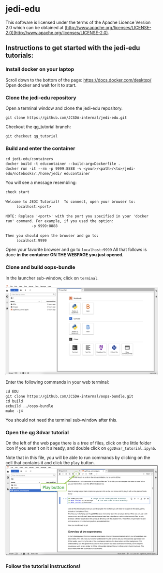# jedi-edu

This software is licensed under the terms of the Apache Licence Version 2.0 which can be obtained at [http://www.apache.org/licenses/LICENSE-2.0](http://www.apache.org/licenses/LICENSE-2.0).

## Instructions to get started with the jedi-edu tutorials:

### Install docker on your laptop
Scroll down to the bottom of the page: https://docs.docker.com/desktop/
Open docker and wait for it to start.

### Clone the jedi-edu repository
Open a terminal window and clone the jedi-edu repository.
```
git clone https://github.com/JCSDA-internal/jedi-edu.git
```
Checkout the qg_tutorial branch:
```
git checkout qg_tutorial
```

### Build and enter the container
```
cd jedi-edu/containers
docker build -t educontainer --build-arg=Dockerfile .
docker run -it --rm -p 9999:8888 -v <your>/<path>/<to>/jedi-edu/notebooks/:/home/jedi/ educontainer
```

You will see a message resembling:
```
check start

Welcome to JEDI Tutorial!  To connect, open your browser to:
	 localhost:<port>

NOTE: Replace '<port>' with the port you specified in your 'docker run' command. For example, if you used the option:
	        -p 9999:8888

Then you should open the browser and go to:
	 localhost:9999
```

Open your favorite browser and go to `localhost:9999`
All that follows is done **in the container ON THE WEBPAGE you just opened**.

### Clone and build oops-bundle
In the launcher sub-window, click on `terminal`.

![welcome](img/welcome.png)

Enter the following commands in your web terminal:
```
cd EDU
git clone https://github.com/JCSDA-internal/oops-bundle.git
cd build
ecbuild ../oops-bundle
make -j4
```
You should not need the terminal sub-window after this.

### Open the qg 3dvar tutorial
On the left of the web page there is a tree of files, click on the little folder icon if you aren't on it already, and double click on `qg3Dvar_tutorial.ipynb`.

Note that in this file, you will be able to run commands by clicking on the cell that contains it and click the `play` button.
![welcome](img/run_command.png)

### Follow the tutorial instructions!
